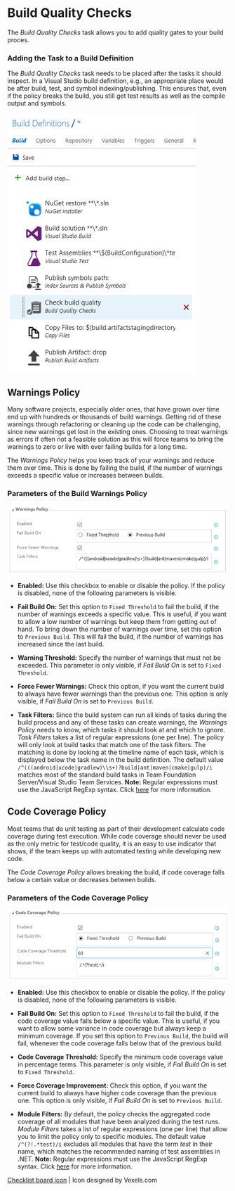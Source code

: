 # Build Quality Checks
The *Build Quality Checks* task allows you to add quality gates to your build proces.

### Adding the Task to a Build Definition
The *Build Quality Checks* task needs to be placed after the tasks it should inspect. In a Visual Studio build definition, e.g., an
appropriate place would be after build, test, and symbol indexing/publishing. This ensures that, even if the policy breaks the
build, you still get test results as well as the compile output and symbols.

![Task Placement](../assets/AddTask.png "Proper placement of the Build Quality Checks task")

## Warnings Policy
Many software projects, especially older ones, that have grown over time end up with hundreds or thousands of build warnings.
Getting rid of these warnings through refactoring or cleaning up the code can be challenging, since new warnings get lost in
the existing ones. Choosing to treat warnings as errors if often not a feasible solution as this will force teams to bring the
warnings to zero or live with ever failing builds for a long time.

The *Warnings Policy* helps you keep track of your warnings and reduce them over time. This is done by failing the build,
if the number of warnings exceeds a specific value or increases between builds.

### Parameters of the Build Warnings Policy

![Warnings Policy](../assets/WarningsPolicy.png "Parameters of the Warnings Policy")

- **Enabled:** Use this checkbox to enable or disable the policy. If the policy is disabled, none of the following parameters is
visible.

- **Fail Build On:** Set this option to `Fixed Threshold` to fail the build, if the number of warnings exceeds a specific value.
This is useful, if you want to allow a low number of warnings but keep them from getting out of hand. To bring down the number
of warnings over time, set this option to `Previous Build`. This will fail the build, if the number of warnings has increased
since the last build.

- **Warning Threshold:** Specify the number of warnings that must not be exceeded. This parameter is only visible, if *Fail Build On*
is set to `Fixed Threshold`.

- **Force Fewer Warnings:** Check this option, if you want the current build to always have fewer warnings than the previous one. This
option is only visible, if *Fail Build On* is set to `Previous Build`.

- **Task Filters:** Since the build system can run all kinds of tasks during the build process and any of these tasks can create
warnings, the *Warnings Policy* needs to know, which tasks it should look at and which to ignore. *Task Filters* takes a list of
regular expressions (one per line). The policy will only look at build tasks that match one of the task filters. The matching is done by
looking at the timeline name of each task, which is displayed below the task name in the build definition. The default value
`/^(((android|xcode|gradlew)\\s+)?build|ant|maven|cmake|gulp)/i` matches most of the standard build tasks in Team Foundation Server/Visual
Studio Team Services. **Note:** Regular expressions must use the JavaScript RegExp syntax. Click
[here](http://www.regular-expressions.info/javascript.html) for more information.

## Code Coverage Policy
Most teams that do unit testing as part of their development calculate code coverage during test execution. While code coverage should
never be used as the only metric for test/code quality, it is an easy to use indicator that shows, if the team keeps up with automated
testing while developing new code.

The *Code Coverage Policy* allows breaking the build, if code coverage falls below a certain value or decreases between builds.

### Parameters of the Code Coverage Policy

![Code Coverage Policy](../assets/CodeCoveragePolicy.png "Parameters of the Code Coverage Policy")

- **Enabled:** Use this checkbox to enable or disable the policy. If the policy is disabled, none of the following parameters is
visible.

- **Fail Build On:** Set this option to `Fixed Threshold` to fail the build, if the code coverage value falls below a specific value.
This is useful, if you want to allow some variance in code coverage but always keep a minimum coverage. If you set this option to
`Previous Build`, the build will fail, whenever the code coverage falls below that of the previous build.

- **Code Coverage Threshold:** Specify the minimum code coverage value in percentage terms. This parameter is only visible, if
*Fail Build On* is set to `Fixed Threshold`.

- **Force Coverage Improvement:** Check this option, if you want the current build to always have higher code coverage than the previous one.
This option is only visible, if *Fail Build On* is set to `Previous Build`.

- **Module Filters:** By default, the policy checks the aggregated code coverage of all modules that have been analyzed during the test runs.
*Module Filters* takes a list of regular expressions (one per line) that allow you to limit the policy only to specific modules. The default value
`/^(?!.*test)/i` excludes all modules that have the term *test* in their name, which matches the recommended naming of test assemblies in .NET.
**Note:** Regular expressions must use the JavaScript RegExp syntax. Click [here](http://www.regular-expressions.info/javascript.html) for more
information.

[Checklist board icon](https://www.vexels.com/vectors/png-svg/129767/checklist-board-icon) | Icon designed by Vexels.com
